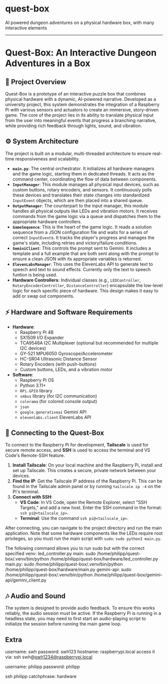 # quest-box
AI powered dungeon adventures on a physical hardware box, with many interactive elements

---

# Quest-Box: An Interactive Dungeon Adventures in a Box

## 📖 Project Overview

Quest-Box is a prototype of an interactive puzzle box that combines physical hardware with a dynamic, AI-powered narrative. Developed as a university project, this system demonstrates the integration of a Raspberry Pi with various sensors and actuators to create an immersive, story-driven game. The core of the project lies in its ability to translate physical input from the user into meaningful events that progress a branching narrative, while providing rich feedback through lights, sound, and vibration.

## ⚙️ System Architecture

The project is built on a modular, multi-threaded architecture to ensure real-time responsiveness and scalability.

* **`main.py`**: The central orchestrator. It initializes all hardware managers and the game logic, starting them in dedicated threads. It acts as the command center, coordinating the flow of data between components.
* **`InputManager`**: This module manages all physical input devices, such as custom buttons, rotary encoders, and sensors. It continuously polls these devices and translates their state changes into standardized `InputEvent` objects, which are then placed into a shared queue.
* **`OutputManager`**: The counterpart to the input manager, this module handles all physical outputs like LEDs and vibration motors. It receives commands from the game logic via a queue and dispatches them to the appropriate hardware controllers.
* **`GameSequence`**: This is the heart of the game logic. It reads a solution sequence from a JSON configuration file and waits for a series of correct `InputEvent`s. It tracks the player's progress and manages the game's state, including retries and victory/failure conditions.
* **`GeminiClient`**: This controls the prompt sent to Gemini. It includes a template and a full example that are both sent along with the prompt to ensure a clean JSON with its appropriate variables is returned.
* **`ElevenLabsManager`**: This uses the ElevenLabs API to generate text to speech and text to sound effects. Currently only the text to speech funtion is being used.
* **Hardware Controllers**: Individual classes (e.g., `LEDController`, `RotaryEncoderController`, `DistanceController`) encapsulate the low-level logic for each specific piece of hardware. This design makes it easy to add or swap out components.

## ⚡️ Hardware and Software Requirements

* **Hardware**:
    * Raspberry Pi 4B
    * SX1509 I/O Expander
    * TCA9548A I2C Multiplexer (optional but recommended for multiple I2C devices)
    * GY-521 MPU6050 Gyroscope/Accelerometer
    * HC-SR04 Ultrasonic Distance Sensor
    * Rotary Encoders (with push-buttons)
    * Custom buttons, LEDs, and a vibration motor
* **Software**:
    * Raspberry Pi OS
    * Python 3.11+
    * `RPi.GPIO` library
    * `smbus` library (for I2C communication)
    * `colorama` (for colored console output)
    * `json` 
    * `google.generativeai` Gemini API
    * `elevenlabs.client` ElevenLabs API

## 🔌 Connecting to the Quest-Box

To connect to the Raspberry Pi for development, **Tailscale** is used for secure remote access, and **SSH** is used to access the terminal and VS Code's Remote-SSH feature.

1.  **Install Tailscale**: On your local machine and the Raspberry Pi, install and set up Tailscale. This creates a secure, private network between your devices.
2.  **Find the IP**: Get the Tailscale IP address of the Raspberry Pi. This can be found in the Tailscale admin panel or by running `tailscale ip -4` on the Pi's terminal.
3.  **Connect with SSH**:
    * **VS Code**: In VS Code, open the Remote Explorer, select "SSH Targets," and add a new host. Enter the SSH command in the format: `ssh pi@<tailscale_ip>`.
    * **Terminal**: Use the command `ssh pi@<tailscale_ip>`.

After connecting, you can navigate to the project directory and run the main application. Note that some hardware components like the LEDs require root privileges, so you must run the main script with `sudo`: `sudo python3 main.py`.

The following command allows you to run sudo but with the correct specified venv:
    led_controller.py main: 
        sudo /home/philipp/quest-box/.venv/bin/python /home/philipp/quest-box/hardware/led_controller.py
    main.py:
        sudo /home/philipp/quest-box/.venv/bin/python /home/philipp/quest-box/hardware/main.py
    gemini-api:
        sudo /home/philipp/quest-box/.venv/bin/python /home/philipp/quest-box/gemini-api/gemini_client.py

## 🎶 Audio and Sound

The system is designed to provide audio feedback. To ensure this works reliably, the audio session must be active. If the Raspberry Pi is running in a headless state, you may need to first start an audio-playing script to initialize the session before running the main game loop.


##   Extra

username: swh
password: swh123
hostname: raspberrypi.local
access it via: ssh swh@swh1234@raspberrypi.local

username: philipp
password: philipp

ssh philipp
catchphrase: hardware